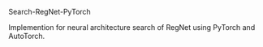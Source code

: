 

<!--
 * @version:
 * @Author:  StevenJokess https://github.com/StevenJokess
 * @Date: 2020-11-13 18:58:43
 * @LastEditors:  StevenJokess https://github.com/StevenJokess
 * @LastEditTime: 2020-11-13 20:09:02
 * @Description:
 * @TODO::
 * @Reference:https://autotorch.org/
 * https://github.com/StacyYang/AutoTorch
 * https://autotorch.org/course/beginer_torch.html
-->


Search-RegNet-PyTorch

Implemention for neural architecture search of RegNet using PyTorch and AutoTorch.

